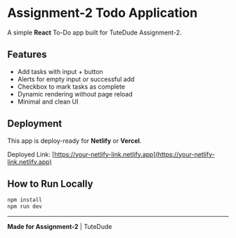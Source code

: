 # Assignment-2 Todo Application

A simple **React** To-Do app built for TuteDude Assignment-2.

## Features
- Add tasks with input + button
- Alerts for empty input or successful add
- Checkbox to mark tasks as complete
- Dynamic rendering without page reload
- Minimal and clean UI

## Deployment
This app is deploy-ready for **Netlify** or **Vercel**.

Deployed Link: [https://your-netlify-link.netlify.app](https://your-netlify-link.netlify.app)

## How to Run Locally
```bash
npm install
npm run dev
```

---
**Made for Assignment-2** | TuteDude
